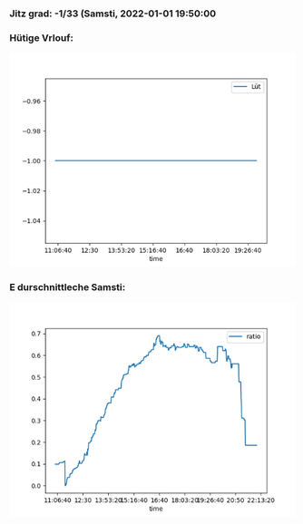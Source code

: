 ### Jitz grad: -1/33 (Samsti, 2022-01-01 19:50:00

### Hütige Vrlouf:
![Graph](Today.png)

### E durschnittleche Samsti:
![Graph](Samsti.png)
